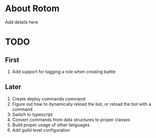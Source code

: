 # About Rotom

Add details here

# TODO

## First

1. Add support for tagging a role when creating battle

## Later

1. Create deploy commands command
2. Figure out how to dynamically reload the bot, or reload the bot with a command
3. Switch to typescript
4. Convert commands from data structures to proper classes
5. Build proper usage of other languages
6. Add guild level configuration
